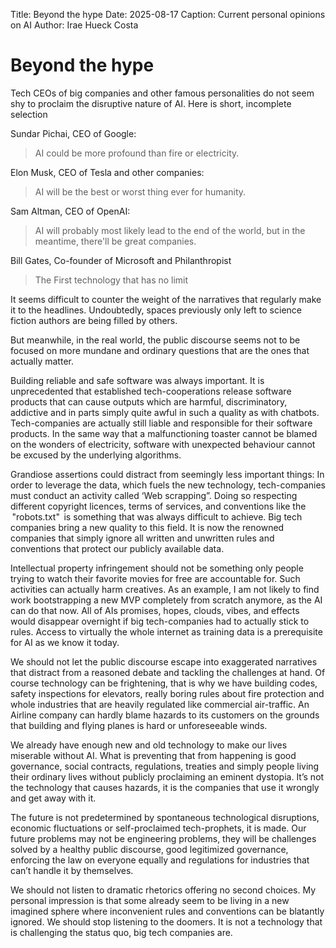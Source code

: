 Title: Beyond the hype
Date: 2025-08-17
Caption: Current personal opinions on AI
Author: Irae Hueck Costa

# Beyond the hype


Tech CEOs of big companies and other famous personalities do not seem shy to proclaim the disruptive nature of AI. Here is short, incomplete selection

Sundar Pichai, CEO of Google:

> AI could be more profound than fire or electricity.

Elon Musk, CEO of Tesla and other companies:

> AI will be the best or worst thing ever for humanity.

Sam Altman, CEO of OpenAI:

> AI will probably most likely lead to the end of the world, but in the meantime, there'll be great companies.

Bill Gates, Co-founder of Microsoft and Philanthropist

> The First technology that has no limit



It seems difficult to counter the weight of the narratives that regularly make it to the headlines. Undoubtedly, spaces previously only left to science fiction authors are being filled by others.

But meanwhile, in the real world, the public discourse seems not to be focused on more mundane and ordinary questions that are the ones that actually matter. 

Building reliable and safe software was always important. It is unprecedented that established tech-cooperations release software products that can cause outputs which are harmful, discriminatory, addictive and in parts simply quite awful in such a quality as with chatbots. Tech-companies are actually still liable and responsible for their software products. In the same way that a malfunctioning toaster cannot be blamed on the wonders of electricity, software with unexpected behaviour cannot be excused by the underlying algorithms.

Grandiose assertions could distract from seemingly less important things: In order to leverage the data, which fuels the new technology, tech-companies must conduct an activity called ‘Web scrapping”. Doing so respecting different copyright licences, terms of services, and conventions like the  "robots.txt"  is something that was always difficult to achieve. Big tech companies bring a new quality to this field. It is now the renowned companies that simply ignore all written and unwritten rules and conventions that protect our publicly available data.

Intellectual property infringement should not be something only people trying to watch their favorite movies for free are accountable for. Such activities can actually harm creatives. As an example, I am not likely to find work bootstrapping a new MVP completely from scratch anymore, as the AI can do that now. All of AIs promises, hopes, clouds, vibes, and effects would disappear overnight if big tech-companies had to actually stick to rules. Access to virtually the whole internet as training data is a prerequisite for AI as we know it today.

We should not let the public discourse escape into exaggerated narratives that distract from a reasoned debate and tackling the challenges at hand. Of course technology can be frightening, that is why we have building codes, safety inspections for elevators, really boring rules about fire protection and whole industries that are heavily regulated like commercial air-traffic. An Airline company can hardly blame hazards to its customers on the grounds that building and flying planes is hard or unforeseeable winds.

We already have enough new and old technology to make our lives miserable without AI. What is preventing that from happening is good governance, social contracts, regulations, treaties and simply people living their ordinary lives without publicly proclaiming an eminent dystopia. It’s not the technology that causes hazards, it is the companies that use it wrongly and get away with it.

The future is not predetermined by spontaneous technological disruptions, economic fluctuations or self-proclaimed tech-prophets, it is made. Our future problems may not be engineering problems, they will be challenges solved by a healthy public discourse, good legitimized governance, enforcing the law on everyone equally and regulations for industries that can’t handle it by themselves.

We should not listen to dramatic rhetorics offering no second choices. My personal impression is that some already seem to be living in a new imagined sphere where inconvenient rules and conventions can be blatantly ignored. We should stop listening to the doomers. It is not a technology that is challenging the status quo, big tech companies are.

